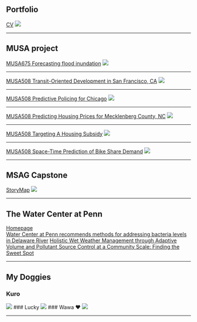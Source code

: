 ## Portfolio

[CV](/pdf/RuiJiangCV.pdf)
<img src="images/cv.png?raw=true"/>

---

## MUSA project

[MUSA675 Forecasting flood inundation](/pdf/MUSA675Midterm.html)
<img src="images/MUSA675Midterm.png?raw=true"/>

---
[MUSA508 Transit-Oriented Development in San Francisco, CA](/pdf/MUSA508HW2.html)
<img src="images/MUSA508HW2.png?raw=true"/>

---
[MUSA508 Predictive Policing for Chicago](/pdf/MUSA508HW3.html)
<img src="images/MUSA508HW3.png?raw=true"/>

---
[MUSA508 Predicting Housing Prices for Mecklenberg County, NC](/pdf/MUSA508Midterm.html)
<img src="images/MUSA508Midterm.png?raw=true"/>

---
[MUSA508 Targeting A Housing Subsidy](/pdf/MUSA508HW4.html)
<img src="images/MUSA508HW4.png?raw=true"/>

---
[MUSA508 Space-Time Prediction of Bike Share Demand](/pdf/MUSA508HW5.html)
<img src="images/MUSA508HW5.gif?raw=true"/>

---

## MSAG Capstone

[StoryMap](https://arcg.is/1HGiDX0)
<img src="images/StoryMap.png?raw=true"/>

---

## The Water Center at Penn

[Homepage](https://watercenter.sas.upenn.edu/)
<br>
[Water Center at Penn recommends methods for addressing bacteria levels in Delaware River](https://watercenter.sas.upenn.edu/news/2024/02/07/water-center-penn-recommends-methods-addressing-bacteria-levels-delaware-river)
[Holistic Wet Weather Management through Adaptive Volume and Pollutant Source Control at a Community Scale: Finding the Sweet Spot](https://watercenter.sas.upenn.edu/news/2024/02/07/water-center-penn-recommends-methods-addressing-bacteria-levels-delaware-river)

---

## My Doggies

### Kuro
<img src="images/Kuro.jpeg?raw=true"/>
### Lucky
<img src="images/lucky.jpeg?raw=true"/>
### Wawa ❤
<img src="images/wawa.jpeg?raw=true"/>

---
<p style="font-size:11px">
